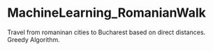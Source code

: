 MachineLearning_RomanianWalk
============================

Travel from romaninan cities to Bucharest based on direct distances. Greedy Algorithm.
